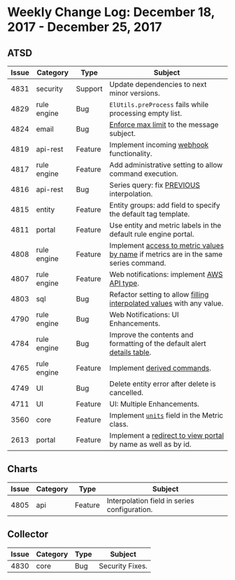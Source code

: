 # Weekly Change Log: December 18, 2017 - December 25, 2017

## ATSD

| Issue| Category    | Type    | Subject              |
|------|-------------|---------|----------------------|
| 4831    | security    | Support    | Update dependencies to next minor versions. |
| 4829    | rule engine    | Bug    | `ElUtils.preProcess` fails while processing empty list. |
| 4824    | email    | Bug    | [Enforce max limit](../../rule-engine/functions-text.md#truncate) to the message subject. |
| 4819    | api-rest    | Feature    | Implement incoming [webhook](../../api/data/messages/webhook.md) functionality. |
| 4817    | rule engine    | Feature    | Add administrative setting to allow command execution. |
| 4816    | api-rest    | Bug    | Series query: fix [PREVIOUS](../../api/data/series/interpolate.md#function) interpolation. |
| 4815    | entity    | Feature    | Entity groups: add field to specify the default tag template. |
| 4811    | portal    | Feature    | Use entity and metric labels in the default rule engine portal. |
| 4808    | rule engine    | Feature    | Implement [access to metric values by name](../../rule-engine/functions-value.md#value) if metrics are in the same series command. |
| 4807    | rule engine    | Feature    | Web notifications: implement [AWS API type](../../rule-engine/web-notifications.md#integration-services). |
| 4803    | sql    | Bug    | Refactor setting to allow [filling interpolated values](../../sql#fill) with any value. |
| 4790    | rule engine    | Bug    | Web Notifications: UI Enhancements. |
| 4784    | rule engine    | Bug    | Improve the contents and formatting of the default alert [details table](../../rule-engine/details-table.md#examples). |
| 4765    | rule engine    | Feature    | Implement [derived commands](../../rule-engine/derived.md#derived-commands). |
| 4749    | UI    | Bug    | Delete entity error after delete is cancelled. |
| 4711    | UI    | Feature    | UI: Multiple Enhancements. |
| 3560    | core    | Feature    | Implement [`units`](../../api/meta/metric/list.md#fields) field in the Metric class. |
| 2613    | portal    | Feature    | Implement a [redirect to view portal](../../portals/portals-overview.md#portal-links) by name as well as by id. |

## Charts

| Issue| Category    | Type    | Subject              |
|------|-------------|---------|----------------------|
| 4805    | api    | Feature    | Interpolation field in series configuration. |

## Collector

| Issue| Category    | Type    | Subject              |
|------|-------------|---------|----------------------|
| 4830    | core    | Bug    | Security Fixes. |